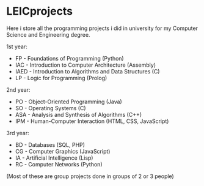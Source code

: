 # LEICprojects

Here i store all the programming projects i did in university for my Computer Science and Engineering degree.

1st year:
- FP - Foundations of Programming (Python)
- IAC - Introduction to Computer Architecture (Assembly)
- IAED - Introduction to Algorithms and Data Structures (C)
- LP - Logic for Programming (Prolog)

2nd year:
- PO - Object-Oriented Programming (Java)
- SO - Operating Systems (C)
- ASA - Analysis and Synthesis of Algorithms (C++)
- IPM - Human-Computer Interaction (HTML, CSS, JavaScript)

3rd year:
- BD - Databases (SQL, PHP)
- CG - Computer Graphics (JavaScript)
- IA - Artificial Intelligence (Lisp)
- RC - Computer Networks (Python)

(Most of these are group projects done in groups of 2 or 3 people)
